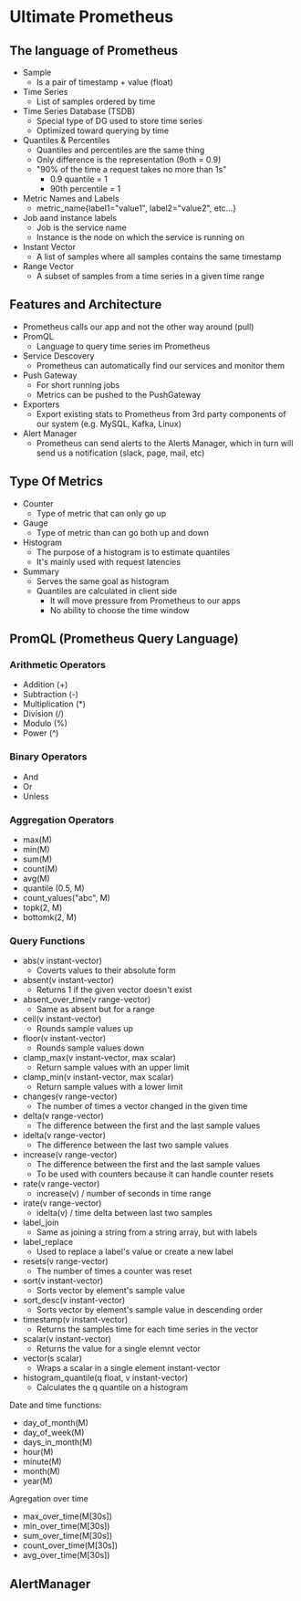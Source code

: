 # Ultimate Prometheus

## The language of Prometheus

- Sample
    - Is a pair of timestamp + value (float)
- Time Series
    - List of samples ordered by time
- Time Series Database (TSDB)
    - Special type of DG used to store time series
    - Optimized toward querying by time
- Quantiles & Percentiles
    - Quantiles and percentiles are the same thing
    - Only difference is the representation (9oth = 0.9)
    - "90% of the time a request takes no more than 1s"
        - 0.9 quantile = 1
        - 90th percentile = 1
- Metric Names and Labels
    - metric_name{label1="value1", label2="value2", etc...}
- Job aand instance labels
    - Job is the service name
    - Instance is the node on which the service is running on
- Instant Vector
    - A list of samples where all samples contains the same timestamp
- Range Vector
    - A subset of samples from a time series in a given time range

## Features and Architecture
- Prometheus calls our app and not the other way around (pull)
- PromQL
    - Language to query time series im Prometheus
- Service Descovery
    - Prometheus can automatically find our services and monitor them
- Push Gateway
    - For short running jobs
    - Metrics can be pushed to the PushGateway
- Exporters
    - Export existing stats to Prometheus from 3rd party components of our system (e.g. MySQL, Kafka, Linux)
- Alert Manager
    - Prometheus can send alerts to the Alerts Manager, which in turn will send us a notification (slack, page, mail, etc)

## Type Of Metrics

- Counter
    - Type of metric that can only go up
- Gauge
    - Type of metric than can go both up and down
- Histogram
    - The purpose of a histogram is to estimate quantiles
    - It's mainly used with request latencies
- Summary
    - Serves the same goal as histogram
    - Quantiles are calculated in client side
        - It will move pressure from Prometheus to our apps
        - No ability to choose the time window

## PromQL (Prometheus Query Language)

### Arithmetic Operators
- Addition (+)
- Subtraction (-)
- Multiplication (*)
- Division (/)
- Modulo (%)
- Power (^)

### Binary Operators
- And
- Or
- Unless

### Aggregation Operators
- max(M)
- min(M)
- sum(M)
- count(M)
- avg(M)
- quantile (0.5, M)
- count_values("abc", M)
- topk(2, M)
- bottomk(2, M)

### Query Functions
- abs(v instant-vector)
    - Coverts values to their absolute form
- absent(v instant-vector)
    - Returns 1 if the given vector doesn't exist
- absent_over_time(v range-vector)
    - Same as absent but for a range
- ceil(v instant-vector)
    - Rounds sample values up
- floor(v instant-vector)
    - Rounds sample values down
- clamp_max(v instant-vector, max scalar)
    - Return sample values with an upper limit
- clamp_min(v instant-vector, max scalar)
    - Return sample values with a lower limit
- changes(v range-vector)
    - The number of times a vector changed in the given time
- delta(v range-vector)
    - The difference between the first and the last sample values
- idelta(v range-vector)
    - The difference between the last two sample values
- increase(v range-vector)
    - The difference between the first and the last sample values
    - To be used with counters because it can handle counter resets
- rate(v range-vector)
    - increase(v) / number of seconds in time range
- irate(v range-vector)
    - idelta(v) / time delta between last two samples
- label_join
    - Same as joining a string from a string array, but with labels
- label_replace
    - Used to replace a label's value or create a new label
- resets(v range-vector)
    - The number of times a counter was reset
- sort(v instant-vector)
    - Sorts vector by element's sample value
- sort_desc(v instant-vector)
    - Sorts vector by element's sample value in descending order
- timestamp(v instant-vector)
    - Returns the samples time for each time series in the vector
- scalar(v instant-vector)
    - Returns the value for a single elemnt vector
- vector(s scalar)
    - Wraps a scalar in a single element instant-vector
- histogram_quantile(q float, v instant-vector)
    - Calculates the q quantile on a histogram


Date and time functions:
- day_of_month(M)
- day_of_week(M)
- days_in_month(M)
- hour(M)
- minute(M)
- month(M)
- year(M)


Agregation over time
- max_over_time(M[30s])
- min_over_time(M[30s])
- sum_over_time(M[30s])
- count_over_time(M[30s])
- avg_over_time(M[30s])

## AlertManager